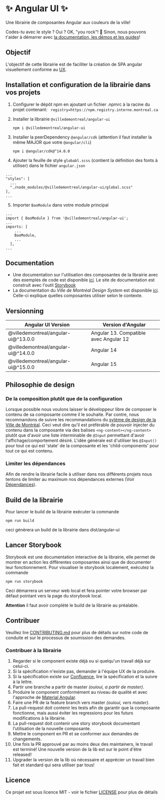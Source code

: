 # ✨ Angular UI ✨

Une librairie de composantes Angular aux couleurs de la ville!

Codes-tu avec le style ? Oui ? OK, "you rock"! 🎸 Sinon, nous pouvons t'aider à démarrer avec [la documentation, les démos et les guides](https://zeroheight.com/575tugn0n/p/261b21-avant-utilisation)!

## Objectif

L'objectif de cette librairie est de faciliter la création de SPA angular visuellement conforme au [UX](https://zeroheight.com/575tugn0n/p/139208-ville-de-montral-design-system).

## Installation et configuration de la librairie dans vos projets

1. Configurer le dépôt npm en ajoutant un fichier .npmrc à la racine du projet contenant: ` registry=https://npm.registry.interne.montreal.ca`

2. Installer la librairie `@villedemontreal/angular-ui`

   `npm i @villedemontreal/angular-ui`

3. Installer la peerDependency `@angular/cdk` (attention il faut installer la même MAJOR que votre `@angular/cli`)

   `npm i @angular/cdk@^14.0.0`

4. Ajouter la feuille de style `globabl.scss` (contient la définition des fonts à utiliser) dans le fichier `angular.json`

```
...
"styles": [
  ...
  "./node_modules/@villedemontreal/angular-ui/global.scss"
],
...
```

5. Importer `BaoModule` dans votre module principal

```
...
import { BaoModule } from '@villedemontreal/angular-ui';
...
imports: [
    ...
    BaoModule,
    ...
  ],
...
```

## Documentation

- Une documentation sur l'utilisation des composantes de la librairie avec des exemples de code est disponible [ici](https://services.interne.montreal.ca/bao-storybook). Le site de documentation est construit avec l'outil [Storybook](https://storybook.js.org/)
- La documentation du _Ville de Montréal Design System_ est disponible [ici](https://zeroheight.com/575tugn0n/p/139208-ville-de-montral-design-system). Celle-ci explique quelles composantes utiliser selon le contexte.

## Versionning

| Angular UI Version                     | Version d'Angular                                         | 
| -------------------------------------- | --------------------------------------------------------  |
| @villedemontreal/angular-ui@^13.0.0    | Angular 13. Compatible avec Angular 12                    |
| @villedemontreal/angular-ui@^14.0.0    | Angular 14                                                |  
| @villedemontreal/angular-ui@^15.0.0    | Angular 15                                                |   

## Philosophie de design

### De la composition plutôt que de la configuration

Lorsque possible nous voulons laisser le développeur libre de composer le contenu de sa composante comme il le souhaite.
Par contre, nous recommandons de suivre les recommandations du [sytème de design de la Ville de Montréal](https://zeroheight.com/575tugn0n/p/139208-ville-de-montral-design-system).
Ceci veut dire qu'il est préférable de pouvoir injecter du contenu dans la composante via des balises `<ng-content></ng-content>` plutôt que d'avoir une liste interminable de `@Input` permettant d'avoir l'affichage/comportement désiré.
L'idée générale est d'utiliser les `@Input()` pour tout ce qui est 'state' de la composante et les 'child-components' pour tout ce qui est contenu.

### Limiter les dépendances

Afin de rendre la librairie facile à utiliser dans nos différents projets nous tentons de limiter au maximum nos dépendances externes (Voir [Dépendances](#dependances)).

## Build de la librairie

Pour lancer le build de la librairie exécuter la commande

`npm run build`

ceci génèrera un build de la librairie dans dist/angular-ui

## Lancer Storybook

Storybook est une documentation interactive de la librairie, elle permet de montrer en action les diffèrentes composantes ainsi que de documenter leur fonctionnement. Pour visualiser le storybook localement, exécutez la commande

`npm run storybook`

Ceci démarrera un serveur web local et fera pointer votre browser par défaut pointant vers la page du storybook local.

**Attention** il faut avoir complété le build de la librairie au préalable.

## Contribuer

Veuillez lire [CONTRIBUTING.md](CONTRIBUTING_FR.md) pour plus de détails sur notre code de conduite et sur le processus de soumission des demandes.

### Contribuer à la librairie

1. Regarder si le component existe déjà ou si quelqu'un travail déjà sur celui-ci.
2. Si la spécification n'existe pas, demander à l'équipe UX de la produire.
3. Si la spécification existe sur [Confluence](https://confluence.montreal.ca/pages/viewpage.action?pageId=121599367), lire la spécification et la suivre à la lettre.
4. Partir une branche a partir de master _(ouioui, a partir de master)_.
5. Produire le component conformément au niveau de qualité et avec l'approche de [Material Angular](https://material.angular.io/).
6. Faire une PR de la feature branch vers master _(ouioui, vers master)_.
7. La pull-request doit contenir les tests afin de garantir que la composante fonctionne, mais aussi éviter les regressions pour les futurs modifications à la librairie.
8. La pull-request doit contenir une story storybook documentant l’utilisation de la nouvelle composante.
9. Mettre le component en PR et se conformer aux demandes de changements.
10. Une fois la PR approuvé par au moins deux des maintainers, le travail est terminé! Une nouvelle version de la lib est sur le point d'être released!
11. Upgrader la version de la lib où nécessaire et apprécier un travail bien fait et standard qui sera utiliser par tous!

## Licence

Ce projet est sous licence MIT - voir le fichier [LICENSE](LICENSE) pour plus de détails
